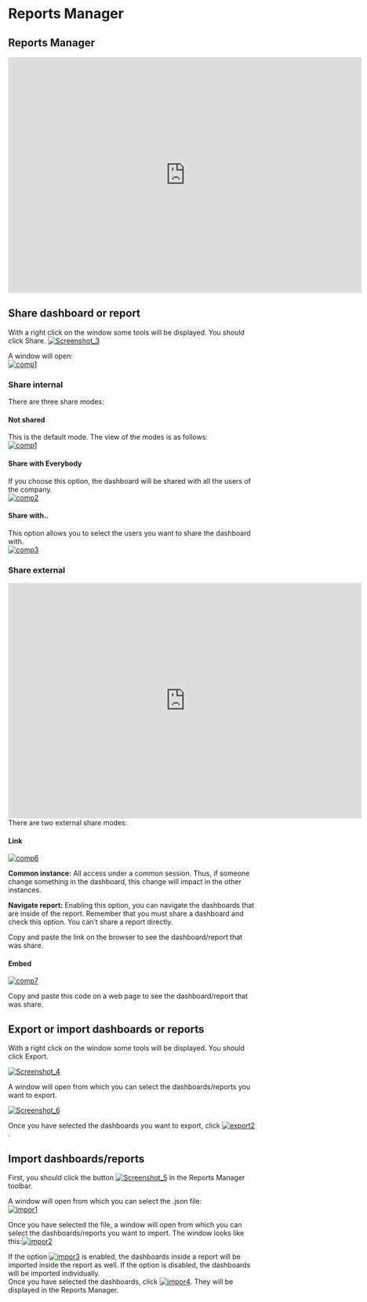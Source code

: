 # Reports Manager

## Reports Manager
<iframe width="721" height="480" src="https://www.youtube.com/embed/-Gxm8UDAkBk?list=PLhZdWvtJsasTSZeamYJ6TIs_ApZPD4ex-" frameborder="0" allow="autoplay; encrypted-media" allowfullscreen></iframe>

## Share dashboard or report
With a right click on the window some tools will be displayed. You should click Share.
[![Screenshot_3](http://www.cubeplat.com:8081/wiki/wp-content/uploads/2018/01/Screenshot_3.png)](http://www.cubeplat.com:8081/wiki/wp-content/uploads/2018/01/Screenshot_3.png)

A window will open:  
[![comp1](http://www.cubeplat.com:8081/wiki/wp-content/uploads/2017/05/comp1-1.png)](http://www.cubeplat.com:8081/wiki/wp-content/uploads/2017/05/comp1-1.png)

### Share internal

There are three share modes:

#### Not shared

This is the default mode. The view of the modes is as follows:  
[![comp1](http://www.cubeplat.com:8081/wiki/wp-content/uploads/2017/05/comp1.png)](http://www.cubeplat.com:8081/wiki/wp-content/uploads/2017/05/comp1.png)

#### Share with Everybody

If you choose this option, the dashboard will be shared with all the users of the company.  
[![comp2](http://www.cubeplat.com:8081/wiki/wp-content/uploads/2017/05/comp2-1.png)](http://www.cubeplat.com:8081/wiki/wp-content/uploads/2017/05/comp2-1.png)

#### Share with..

This option allows you to select the users you want to share the dashboard with.  
[![comp3](http://www.cubeplat.com:8081/wiki/wp-content/uploads/2017/05/comp3-1.png)](http://www.cubeplat.com:8081/wiki/wp-content/uploads/2017/05/comp3-1.png)

### Share external
<iframe width="721" height="480" src="https://www.youtube.com/embed/VLZl8yY7OE4?list=PLhZdWvtJsasTSZeamYJ6TIs_ApZPD4ex-" frameborder="0" allow="autoplay; encrypted-media" allowfullscreen></iframe>
There are two external share modes:

#### Link  
[![comp6](http://www.cubeplat.com:8081/wiki/wp-content/uploads/2017/05/comp6.png)](http://www.cubeplat.com:8081/wiki/wp-content/uploads/2017/05/comp6.png)

**Common instance:**  All access under a common session. Thus, if someone change something in the dashboard, this change will impact in the other instances.

**Navigate report:**  Enabling this option, you can navigate the dashboards that are inside of the report. Remember that you must share a dashboard and check this option. You can’t share a report directly.

Copy and paste the link on the browser to see the dashboard/report that was share.

#### Embed

[![comp7](http://www.cubeplat.com:8081/wiki/wp-content/uploads/2017/05/comp7.png)](http://www.cubeplat.com:8081/wiki/wp-content/uploads/2017/05/comp7.png)

Copy and paste this code on a web page to see the dashboard/report that was share.

## Export or import dashboards or reports

With a right click on the window some tools will be displayed. You should click Export.

[![Screenshot_4](http://www.cubeplat.com:8081/wiki/wp-content/uploads/2018/01/Screenshot_4-1.png)](http://www.cubeplat.com:8081/wiki/wp-content/uploads/2018/01/Screenshot_4-1.png)

A window will open from which you can select the dashboards/reports you want to export.

[![Screenshot_6](http://www.cubeplat.com:8081/wiki/wp-content/uploads/2018/01/Screenshot_6-1.png)](http://www.cubeplat.com:8081/wiki/wp-content/uploads/2018/01/Screenshot_6-1.png)

Once you have selected the dashboards you want to export, click  [![export2](http://www.cubeplat.com:8081/wiki/wp-content/uploads/2016/03/export2.png)](http://www.cubeplat.com:8081/wiki/wp-content/uploads/2016/03/export2.png).

## Import dashboards/reports

First, you should click the button  [![Screenshot_5](http://www.cubeplat.com:8081/wiki/wp-content/uploads/2018/01/Screenshot_5-1.png)](http://www.cubeplat.com:8081/wiki/wp-content/uploads/2018/01/Screenshot_5-1.png) in the Reports Manager toolbar.

A window will open from which you can select the .json file:  
[![impor1](http://www.cubeplat.com:8081/wiki/wp-content/uploads/2016/03/impor1.png)](http://www.cubeplat.com:8081/wiki/wp-content/uploads/2016/03/impor1.png)

Once you have selected the file, a window will open from which you can select the dashboards/reports you want to import. The window looks like this:[![impor2](http://www.cubeplat.com:8081/wiki/wp-content/uploads/2016/03/impor2.png)](http://www.cubeplat.com:8081/wiki/wp-content/uploads/2016/03/impor2.png)

If the option [![impor3](http://www.cubeplat.com:8081/wiki/wp-content/uploads/2016/03/impor3.png)](http://www.cubeplat.com:8081/wiki/wp-content/uploads/2016/03/impor3.png)  is enabled, the dashboards inside a report will be imported inside the report as well. If the option is disabled, the dashboards will be imported individually.  
Once you have selected the dashboards, click  [![impor4](http://www.cubeplat.com:8081/wiki/wp-content/uploads/2016/03/impor4.png)](http://www.cubeplat.com:8081/wiki/wp-content/uploads/2016/03/impor4.png). They will be displayed in the Reports Manager.
<!--stackedit_data:
eyJoaXN0b3J5IjpbNDc4ODc1NV19
-->